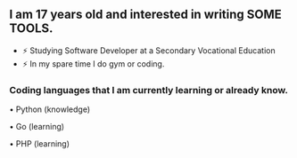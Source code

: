 ## I am 17 years old and interested in writing SOME TOOLS.

- ⚡ Studying Software Developer at a Secondary Vocational Education
- ⚡ In my spare time I do gym or coding.

### Coding languages ​​that I am currently learning or already know.
<p>• Python (knowledge)</p>
<p>• Go (learning)</p>
<p>• PHP (learning)</p>
<br />


[website]: https://lowkeypanel.me
